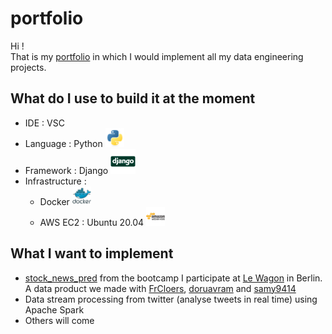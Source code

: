 # portfolio
Hi !  
That is my [portfolio](https://databatch.org/users) in which I would implement all my data engineering projects.

## What do I use to build it at the moment
- IDE : VSC
- Language : Python <a href="https://www.python.org" target="_blank" rel="noreferrer"> <img src="https://raw.githubusercontent.com/devicons/devicon/master/icons/python/python-original.svg" alt="python" width="30"></a>
- Framework : Django <a href="https://www.djangoproject.com/"> <img src="https://raw.githubusercontent.com/devicons/devicon/master/icons/django/django-original.svg" width="40"/></a>
- Infrastructure : 
  - Docker <a href="https://www.docker.com/"> <img src="https://raw.githubusercontent.com/devicons/devicon/master/icons/docker/docker-original-wordmark.svg" alt="docker" width="30"></a>
  - AWS EC2 : Ubuntu 20.04 <a href="https://aws.amazon.com"><img src="https://raw.githubusercontent.com/devicons/devicon/master/icons/amazonwebservices/amazonwebservices-original-wordmark.svg" width="30"></a>
   
## What I want to implement
- [stock_news_pred](https://github.com/freddo1503/stock_news_pred) from the bootcamp I participate at [Le Wagon](https://www.lewagon.com/berlin/data-science-course/full-time) in Berlin. A data product we made with [FrCloers](https://github.com/FrCloers), [doruavram](https://github.com/doruavram) and [samy9414](https://github.com/samy9414)
- Data stream processing from twitter (analyse tweets in real time) using Apache Spark
- Others will come
